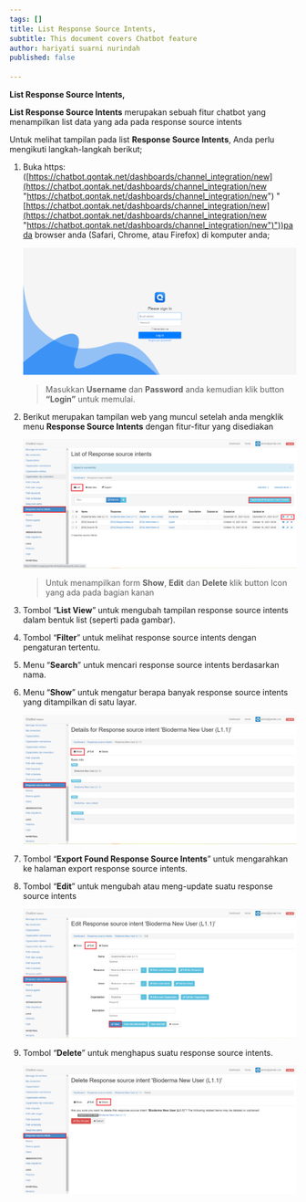 ```yaml
---
tags: []
title: List Response Source Intents,
subtitle: This document covers Chatbot feature
author: hariyati suarni nurindah
published: false

---
```

**List Response Source Intents,**

**List Response Source Intents** merupakan sebuah fitur chatbot yang menampilkan list data yang ada pada response source intents

Untuk melihat tampilan pada list **Response Source Intents**, Anda perlu mengikuti langkah-langkah berikut;

1. Buka https: ([https://chatbot.qontak.net/dashboards/channel_integration/new](https://chatbot.qontak.net/dashboards/channel_integration/new "https://chatbot.qontak.net/dashboards/channel_integration/new") "[https://chatbot.qontak.net/dashboards/channel_integration/new](https://chatbot.qontak.net/dashboards/channel_integration/new "https://chatbot.qontak.net/dashboards/channel_integration/new")"))pada browser anda (Safari, Chrome, atau Firefox) di komputer anda;

   ![](/uploads/channell.PNG)

   > Masukkan **Username** dan **Password** anda kemudian klik button **“Login”** untuk memulai.
2. Berikut merupakan tampilan web yang muncul setelah anda mengklik menu **Response Source Intents** dengan fitur-fitur yang disediakan

   ![](/uploads/responsesourceintents1.PNG)

   > Untuk menampilkan form **Show**, **Edit** dan **Delete** klik button Icon yang ada pada bagian kanan
3. Tombol “**List View**” untuk mengubah tampilan response source intents dalam bentuk list (seperti pada gambar).
4. Tombol “**Filter**” untuk melihat response source intents dengan pengaturan tertentu.
5. Menu “**Search**” untuk mencari response source intents berdasarkan nama.
6. Menu “**Show**” untuk mengatur berapa banyak response source intents yang ditampilkan di satu layar.

   ![](/uploads/responsesourceintents2-1.PNG)
7. Tombol “**Export Found Response Source Intents**” untuk mengarahkan ke halaman export response source intents.
8. Tombol “**Edit**” untuk mengubah atau meng-update suatu response source intents

   ![](/uploads/responsesourceintents3.PNG)
9. Tombol “**Delete**” untuk menghapus suatu response source intents.

   ![](/uploads/responsesourceintents4.PNG)